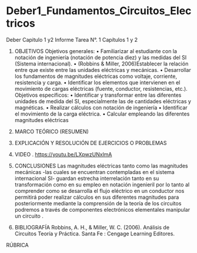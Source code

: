 # Deber1_Fundamentos_Circuitos_Electricos
Deber Capitulo 1 y2 
Informe Tarea N°. 1
Capítulos 1 y 2
1.	OBJETIVOS
Objetivos generales:
•	Familiarizar al estudiante con la notación de ingeniería (notación de potencia diez) y las medidas del SI (Sistema internacional).
•	(Robbins & Miller, 2006)Establecer la relación entre que existe entre las unidades eléctricas y mecánicas.
•	Desarrollar los fundamentos de magnitudes eléctricas como voltaje, corriente, resistencia y carga.
•	Identificar los elementos que intervienen en el movimiento de cargas eléctricas (fuente, conductor, resistencias, etc.).
Objetivos específicos:
•	Identificar y transformar entre las diferentes unidades de medida del SI, especialmente las de cantidades eléctricas y magnéticas.
•	Realizar cálculos con notación de ingeniería 
•	Identificar el movimiento de la carga eléctrica.
•	Calcular empleando las diferentes magnitudes eléctricas 
2.	MARCO TEÓRICO (RESUMEN)

3.	EXPLICACIÓN Y RESOLUCIÓN DE EJERCICIOS O PROBLEMAS
4.	VIDEO
. https://youtu.be/LXpwzUNxlmA
5.	CONCLUSIONES
Las magnitudes eléctricas tanto como las magnitudes mecánicas -las cuales se encuentran contempladas en el sistema internacional SI- guardan estrecha interrelación tanto en su transformación como en su empleo en notación ingenieril por lo tanto al comprender como se desarrolla el flujo eléctrico en un conductor nos permitirá poder realizar cálculos en sus diferentes magnitudes para posteriormente mediante la comprensión de la teoría de los circuitos podremos a través de componentes electrónicos elementales manipular un circuito .
6.	BIBLIOGRAFÍA
Robbins, A. H., & Miller, W. C. (2006). Análisis de Circuitos Teoría y Práctica. Santa Fe : Cengage Learning Editores.

RÚBRICA
 
